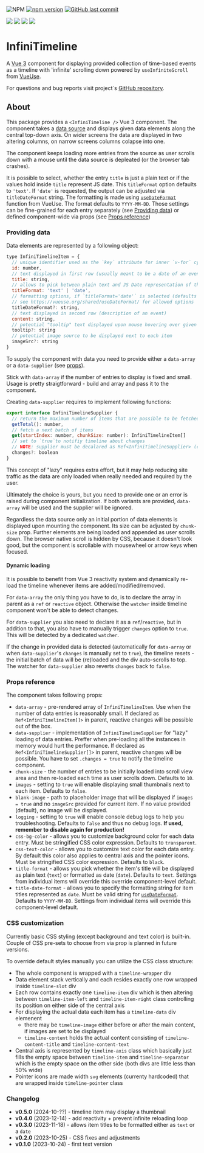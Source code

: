 ![NPM](https://img.shields.io/npm/l/infinitimeline)
[![npm version](https://badge.fury.io/js/infinitimeline.svg)](https://badge.fury.io/js/infinitimeline)
[![GitHub last commit](https://img.shields.io/github/last-commit/AloisSeckar/Infinitimeline?style=flat)]()

<img src="https://img.shields.io/badge/Vue.js-35495E?style=for-the-badge&logo=vue.js&logoColor=4FC08D" /> <img src="https://img.shields.io/badge/TypeScript-007ACC?style=for-the-badge&logo=typescript&logoColor=white" /> <img src="https://img.shields.io/badge/CSS-239120?&style=for-the-badge&logo=css3&logoColor=white" /> <img src="https://img.shields.io/badge/npm-CB3837?style=for-the-badge&logo=npm&logoColor=white" />

# InfiniTimeline
A [Vue 3](https://vuejs.org/) component for displaying provided collection of time-based events as a timeline with 'infinite' scrolling down powered by `useInfiniteScroll` from [VueUse](https://vueuse.org/).

For questions and bug reports visit project`s [GitHub repository](https://github.com/AloisSeckar/InfiniTimeline).

## About
This package provides a `<InfiniTimeline />` Vue 3 component. The component takes a [data source](#providing-data) and displays given data elements along the central top-down axis. On wider screens the data are displayed in two altering columns, on narrow screens columns colapse into one. 

The component keeps loading more entries from the source as user scrolls down with a mouse until the data source is depleated (or the browser tab crashes).

It is possible to select, whether the entry `title` is just a plain text or if the values hold inside `title` represent JS date. This `titleFormat` option defaults to `'text'`. If `'date'` is requested, the output can be adjusted via `titleDateFormat` string. The formatting is made using [`useDateFormat`](https://vueuse.org/shared/useDateFormat/) function from VueUse. The format defaults to `YYYY-MM-DD`. Those settings can be fine-grained for each entry separately (see [Providing data](#providing-data)) or defined component-wide via props (see [Props reference](#props-reference))

### Providing data
Data elements are represented by a following object:
```js
type InfiniTimelineItem = {
  // unique identifier used as the `key` attribute for inner `v-for` cycle
  id: number,
  // text displayed in first row (usually meant to be a date of an event)       
  title: string,
  // allows to pick between plain text and JS Date representation of the title (defaults to 'text')
  titleFormat: 'text' | 'date',
  // formatting options, if `titleFormat='date'` is selected (defaults to 'YYYY-MM-DD')
  // see https://vueuse.org/shared/useDateFormat/ for allowed options
  titleDateFormat?: string,
  // text displayed in second row (description of an event)
  content: string,
  // potential "tooltip" text displayed upon mouse hovering over given data entry
  tooltip?: string
  // potential image source to be displayed next to each item
  imageSrc?: string
}
```

To supply the component with data you need to provide either a `data-array` or a `data-supplier` (see [props](#props-reference)). 

Stick with `data-array` if the number of entries to display is fixed and small. Usage is pretty straigtforward - build and array and pass it to the component. 

Creating `data-supplier` requires to implement following functions:
```js
export interface InfiniTimelineSupplier {
  // return the maximum number of items that are possible to be fetched
  getTotal(): number,
  // fetch a next batch of items
  get(startIndex: number, chunkSize: number): InfiniTimelineItem[]
  // set to `true`to notifiy timeline about changes
  // NOTE: supplier must be decalared as Ref<InfiniTimelineSupplier> (check `Dynamic loading` for more info)
  changes?: boolean
}
```
This concept of "lazy" requires extra effort, but it may help reducing site traffic as the data are only loaded when really needed and required by the user. 

Ultimately the choice is yours, but you need to provide one or an error is raised during component initialization. If both variants are provided, `data-array` will be used and the supplier will be ignored.

Regardless the data source only an initial portion of data elements is displayed upon mounting the component. Its size can be adjusted by `chunk-size` prop. Further elements are being loaded and appended as user scrolls down. The browser native scroll is hidden by CSS, because it doesn't look good, but the component is scrollable with mousewheel or arrow keys when focused.

#### Dynamic loading
It is possible to benefit from Vue 3 reactivity system and dynamically re-load the timeline whenever items are added/modified/removed.

For `data-array` the only thing you have to do, is to declare the array in parent as a `ref` or `reactive` object. Otherwise the `watcher` inside timeline component won't be able to detect changes.

For `data-supplier` you also need to declare it as a `ref`/`reactive`, but in addition to that, you also have to manually trigger `changes` option to `true`. This will be detected by a dedicated `watcher`.

If the change in provided data is detected (automatically for `data-array` or when `data-supplier`'s `changes` is manually set to `true`), the timeline resets - the initial batch of data will be (re)loaded and the div auto-scrolls to top. The watcher for `data-supplier` also reverts `changes` back to `false`.

### Props reference
The component takes following props:
* `data-array` - pre-rendered array of `InfiniTimelineItem`. Use when the number of data entries is reasonably small. If declared as `Ref<InfiniTimelineItem[]>` in parent, reactive changes will be possible out of the box.
* `data-supplier` - implementation of `InfiniTimelineSupplier` for "lazy" loading of data entries. Preffer when pre-loading all the instances in memory would hurt the performance. If declared as `Ref<InfiniTimelineSupplier[]>` in parent, reactive changes will be possible. You have to set `.changes = true` to notify the timeline component.
* `chunk-size` - the number of entries to be initially loaded into scroll view area and then re-loaded each time as user scrolls down. Defaults to `10`.
* `images` - setting to `true` will enable displaying small thumbnails next to each item. Defaults to `false`.
* `blank-image` - path to placeholder image that will be displayed if `images = true` and no `imageSrc` provided for current item. If no value provided (default), no image will be displayed.
* `logging` - setting to `true` will enable console debug logs to help you troubleshooting. Defaults to `false` and thus no debug logs. **If used, remember to disable again for production!**
* `css-bg-color` - allows you to customize background color for each data entry. Must be stringified CSS color expression. Defaults to `transparent`.
* `css-text-color` - allows you to customize text color for each data entry. By default this color also applies to central axis and the pointer icons. Must be stringified CSS color expression. Defaults to `black`.
* `title-format` - allows you pick whether the item's title will be displayed as plain text (`text`) or formatted as date (`date`). Defaults to `text`. Settings from individual items will override this override component-level default.
* `title-date-format` - allows you to specify the formatting string for item titles represented as `date`. Must be valid string for [`useDateFormat`](https://vueuse.org/shared/useDateFormat/). Defaults to `YYYY-MM-DD`. Settings from individual items will override this component-level default.

### CSS customization
Currently basic CSS styling (except background and text color) is built-in. Couple of CSS pre-sets to choose from via prop is planned in future versions.

To override default styles manually you can utilize the CSS class structure:
* The whole component is wrapped with a `timeline-wrapper` div
* Data element stack vertically and each resides exactly one row wrapped inside `timeline-slot` div
* Each row contains exactly one `timeline-item` div which is then altering between `timeline-item-left` and `timeline-item-right` class controlling its position on either side of the central axis
* For displaying the actual data each item has a `timeline-data` div elemenent
  * there may be `timeline-image` either before or after the main content, if images are set to be displayed
  * `timeline-content` holds the actual content consisting of `timeline-content-title` and `timeline-content-text`
* Central axis is represented by `timeline-axis` class which basically just fills the empty space between `timeline-item` and `timeline-separator` which is the empty space on the other side (both divs are little less than 50% wide)
* Pointer icons are made width `svg` elements (currenty hardcoded) that are wrapped inside `timeline-pointer` class

### Changelog

* **v0.5.0** (2024-10-??) - timeline item may display a thumbnail
* **v0.4.0** (2023-12-14) - add reactivity + prevent infinite reloading loop
* **v0.3.0** (2023-11-18) - allows item titles to be formatted either as `text` or a `date`
* **v0.2.0** (2023-10-25) - CSS fixes and adjustments
* **v0.1.0** (2023-10-24) - first text version

